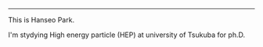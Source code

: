 ---

This is Hanseo Park.

I'm stydying High energy particle (HEP) at university of Tsukuba for ph.D.
